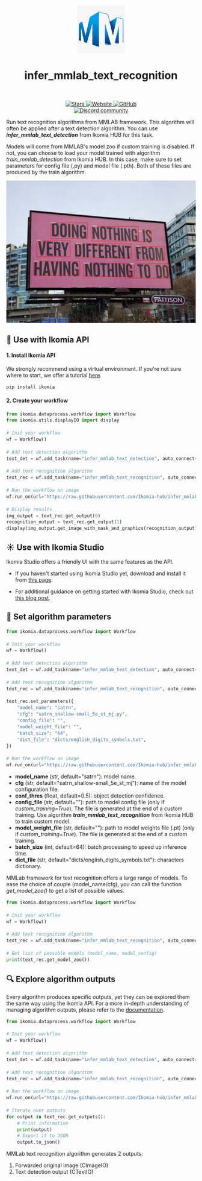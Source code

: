 <div align="center">
  <img src="https://raw.githubusercontent.com/Ikomia-hub/infer_mmlab_text_recognition/main/icons/mmlab.png" alt="Algorithm icon">
  <h1 align="center">infer_mmlab_text_recognition</h1>
</div>
<br />
<p align="center">
    <a href="https://github.com/Ikomia-hub/infer_mmlab_text_recognition">
        <img alt="Stars" src="https://img.shields.io/github/stars/Ikomia-hub/infer_mmlab_text_recognition">
    </a>
    <a href="https://app.ikomia.ai/hub/">
        <img alt="Website" src="https://img.shields.io/website/http/app.ikomia.ai/en.svg?down_color=red&down_message=offline&up_message=online">
    </a>
    <a href="https://github.com/Ikomia-hub/infer_mmlab_text_recognition/blob/main/LICENSE.md">
        <img alt="GitHub" src="https://img.shields.io/github/license/Ikomia-hub/infer_mmlab_text_recognition.svg?color=blue">
    </a>    
    <br>
    <a href="https://discord.com/invite/82Tnw9UGGc">
        <img alt="Discord community" src="https://img.shields.io/badge/Discord-white?style=social&logo=discord">
    </a> 
</p>

Run text recognition algorithms from MMLAB framework. This algorithm will often be applied after a text detection algorithm. You can use ***infer_mmlab_text_detection*** from Ikomia HUB for this task.

Models will come from MMLAB's model zoo if custom training is disabled. If not, you can choose to load your model trained with algorithm *train_mmlab_detection* from Ikomia HUB. In this case, make sure to set parameters for config file (.py) and model file (.pth). Both of these files are produced by the train algorithm.

![Example image](https://raw.githubusercontent.com/Ikomia-hub/infer_mmlab_text_recognition/main/images/billboard-result.jpg)

## :rocket: Use with Ikomia API

#### 1. Install Ikomia API

We strongly recommend using a virtual environment. If you're not sure where to start, we offer a tutorial [here](https://www.ikomia.ai/blog/a-step-by-step-guide-to-creating-virtual-environments-in-python).

```sh
pip install ikomia
```

#### 2. Create your workflow

```python
from ikomia.dataprocess.workflow import Workflow
from ikomia.utils.displayIO import display

# Init your workflow
wf = Workflow()

# Add text detection algorithm
text_det = wf.add_task(name="infer_mmlab_text_detection", auto_connect=True)

# Add text recognition algorithm
text_rec = wf.add_task(name="infer_mmlab_text_recognition", auto_connect=True)

# Run the workflow on image
wf.run_on(url="https://raw.githubusercontent.com/Ikomia-hub/infer_mmlab_text_recognition/main/images/billboard.jpg")

# Display results
img_output = text_rec.get_output(0)
recognition_output = text_rec.get_output(1)
display(img_output.get_image_with_mask_and_graphics(recognition_output), title="MMLAB text recognition")
```

## :sunny: Use with Ikomia Studio

Ikomia Studio offers a friendly UI with the same features as the API.

- If you haven't started using Ikomia Studio yet, download and install it from [this page](https://www.ikomia.ai/studio).

- For additional guidance on getting started with Ikomia Studio, check out [this blog post](https://www.ikomia.ai/blog/how-to-get-started-with-ikomia-studio).

## :pencil: Set algorithm parameters

```python
from ikomia.dataprocess.workflow import Workflow

# Init your workflow
wf = Workflow()

# Add text detection algorithm
text_det = wf.add_task(name="infer_mmlab_text_detection", auto_connect=True)

# Add text recognition algorithm
text_rec = wf.add_task(name="infer_mmlab_text_recognition", auto_connect=True)

text_rec.set_parameters({
    "model_name": "satrn",
    "cfg": "satrn_shallow-small_5e_st_mj.py",
    "config_file": "",
    "model_weight_file": "",
    "batch_size": "64",
    "dict_file": "dicts/english_digits_symbols.txt",
})

# Run the workflow on image
wf.run_on(url="https://raw.githubusercontent.com/Ikomia-hub/infer_mmlab_text_recognition/main/images/billboard.jpg")
```
- **model_name** (str, default="satrn"): model name. 
- **cfg** (str, default="satrn_shallow-small_5e_st_mj"): name of the model configuration file.
- **conf_thres** (float, default=0.5): object detection confidence.
- **config_file** (str, default=""): path to model config file (only if *custom_training=True*). The file is generated at the end of a custom training. Use algorithm ***train_mmlab_text_recognition*** from Ikomia HUB to train custom model.
- **model_weight_file** (str, default=""): path to model weights file (.pt) (only if *custom_training=True*). The file is generated at the end of a custom training.
- **batch_size** (int, default=64): batch processing to speed up inference time.
- **dict_file** (str, default="dicts/english_digits_symbols.txt"): characters dictionary.

MMLab framework for text recognition offers a large range of models. To ease the choice of couple (model_name/cfg), you can call the function *get_model_zoo()* to get a list of possible values.

```python
from ikomia.dataprocess.workflow import Workflow

# Init your workflow
wf = Workflow()

# Add text recognition algorithm
text_rec = wf.add_task(name="infer_mmlab_text_recognition", auto_connect=True)

# Get list of possible models (model_name, model_config)
print(text_rec.get_model_zoo())
```

## :mag: Explore algorithm outputs

Every algorithm produces specific outputs, yet they can be explored them the same way using the Ikomia API. For a more in-depth understanding of managing algorithm outputs, please refer to the [documentation](https://ikomia-dev.github.io/python-api-documentation/advanced_guide/IO_management.html).

```python
from ikomia.dataprocess.workflow import Workflow

# Init your workflow
wf = Workflow()

# Add text detection algorithm
text_det = wf.add_task(name="infer_mmlab_text_detection", auto_connect=True)

# Add text recognition algorithm
text_rec = wf.add_task(name="infer_mmlab_text_recognition", auto_connect=True)

# Run the workflow on image
wf.run_on(url="https://raw.githubusercontent.com/Ikomia-hub/infer_mmlab_text_recognition/main/images/billboard.jpg")

# Iterate over outputs
for output in text_rec.get_outputs():
    # Print information
    print(output)
    # Export it to JSON
    output.to_json()
```

MMLab text recognition algorithm generates 2 outputs:

1. Forwarded original image (CImageIO)
2. Text detection output (CTextIO)